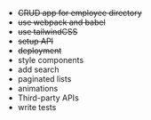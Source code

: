 - ~~CRUD app for employee directory~~
- ~~use webpack and babel~~
- ~~use tailwindCSS~~
- ~~setup API~~
- ~~deployment~~
- style components
- add search
- paginated lists
- animations
- Third-party APIs
- write tests
